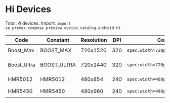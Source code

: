 # Hi Devices

Total: **4** devices. Import: `import se.premex.compose.preview.device.catalog.android.Hi`

| Code | Constant | Resolution | DPI | Compose Spec | Preview Usage |
|------|----------|------------|-----|-------------|---------------|
| Boost_Max | BOOST_MAX | 720x1520 | 320 | `spec:width=720px,height=1520px,dpi=320` | `@Preview(device = Hi.BOOST_MAX)` |
| Boost_Ultra | BOOST_ULTRA | 720x1440 | 320 | `spec:width=720px,height=1440px,dpi=320` | `@Preview(device = Hi.BOOST_ULTRA)` |
| HMR5012 | HMR5012 | 480x854 | 240 | `spec:width=480px,height=854px,dpi=240` | `@Preview(device = Hi.HMR5012)` |
| HMR5450 | HMR5450 | 480x960 | 240 | `spec:width=480px,height=960px,dpi=240` | `@Preview(device = Hi.HMR5450)` |

<!-- Generated automatically. Do not edit manually. -->
